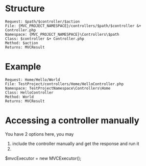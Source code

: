 # Structure
	Request: $path/$controller/$action
	File: {MVC_PROJECT_NAMESPACE}/controllers/$path/$controller &+ Controller.php
	Namespace: {MVC_PROJECT_NAMESPACE}\Controllers\$path
	Class: $controller &+ Controller.php
	Method: $action
	Returns: MVCResult

# Example
	Request: Home/Hello/World
	File: TestProject/controllers/Home/HelloController.php
	Namespace: TestProjectNamespace\Controllers\Home
	Class: HelloController
	Method: World
	Returns: MVCResult
	
# Accessing a controller manually

You have 2 options here, you may 
1) include the controller manually and get the response and run it
2) 

$mvcExecutor = new MVCExecutor();
